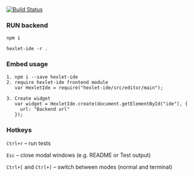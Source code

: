 [![Build Status](https://travis-ci.org/Hexlet/hexlet-ide.svg?branch=master)](https://travis-ci.org/Hexlet/hexlet-ide)

### RUN backend
    npm i

    hexlet-ide -r .

### Embed usage

    1. npm i --save hexlet-ide
    2. require hexlet-ide frontend module
       var HexletIde = require("hexlet-ide/src/editor/main");

    3. Create widget
       var widget = HexletIde.create(document.getElementById("ide"), {
         url: "Backend url"
       });

### Hotkeys

`Ctrl+r` – run tests

`Esc` – close modal windows (e.g. README or Test output)

`Ctrl+[` and `Ctrl+]` – switch between modes (normal and terminal)

